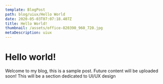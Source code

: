 ```yaml
---
template: BlogPost
path: blog/uiux/Hello World
date: 2020-05-03T07:07:18.407Z
title: Hello World!
thumbnail: /assets/office-820390_960_720.jpg
metaDescription: uiux
---
```

# Hello world!

Welcome to my blog, this is a sample post. Future content will be uploaded soon! This will be a section dedicated to UI/UX design
